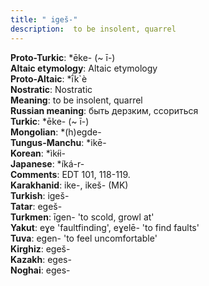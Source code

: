 ```yaml
---
title: " igeš-"
description:  to be insolent, quarrel
---
```


<strong>Proto-Turkic</strong>:  *ēke- (~ ī-)<br>
<strong>Altaic etymology</strong>:  Altaic etymology<br>
<strong> Proto-Altaic</strong>:  *ī́k`è<br>
<strong>Nostratic</strong>:  Nostratic<br>
<strong>Meaning</strong>:  to be insolent, quarrel<br>
<strong>Russian meaning</strong>:  быть дерзким, ссориться<br>
<strong>Turkic</strong>:  *ēke- (~ ī-)<br>
<strong>Mongolian</strong>:  *(h)egde-<br>
<strong>Tungus-Manchu</strong>:  *ikē-<br>
<strong>Korean</strong>:  *ìkɨ́i-<br>
<strong>Japanese</strong>:  *íká-r-<br>
<strong>Comments</strong>:  EDT 101, 118-119.<br>
<strong>Karakhanid</strong>:  ike-, ikeš- (MK)<br>
<strong>Turkish</strong>:  igeš-<br>
<strong>Tatar</strong>:  egeš-<br>
<strong>Turkmen</strong>:  īgen- 'to scold, growl at'<br>
<strong>Yakut</strong>:  eɣe 'faultfinding', eɣelē- 'to find faults'<br>
<strong>Tuva</strong>:  egen- 'to feel uncomfortable'<br>
<strong>Kirghiz</strong>:  egeš-<br>
<strong>Kazakh</strong>:  eges-<br>
<strong>Noghai</strong>:  eges-<br>


